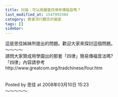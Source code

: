 ```yaml
---
title: 討論：可以用屬靈四律來傳福音嗎？
last_modified_at: 1547993304
category: 教會流行觀念的偏差
tags: []
sidebar: 
---
```


<p>這是思佳姊妹所提出的問題。歡迎大家來探討這個問題。<br/><!--more-->～～～～<br/>請問大家贊成用學園出的那套「四律」簡易傳福音法嗎?<br/>「四律」內容請參考<br/>http://www.greatcom.org/tradchinese/four.htm<br/><br/><br/>Posted by 思佳 at 2008年03月10日 15:23 <br/>～～～～～<br/>
</p>